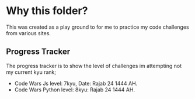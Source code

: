 # Why this folder?
This was created as a play ground to for me to practice my code challenges from various sites.

## Progress Tracker 
The progress tracker is to show the level of challenges im attempting not my current kyu rank;
- Code Wars Js level: 7kyu, Date: Rajab 24 1444 AH.
- Code Wars Python level: 8kyu: Rajab 24 1444 AH.